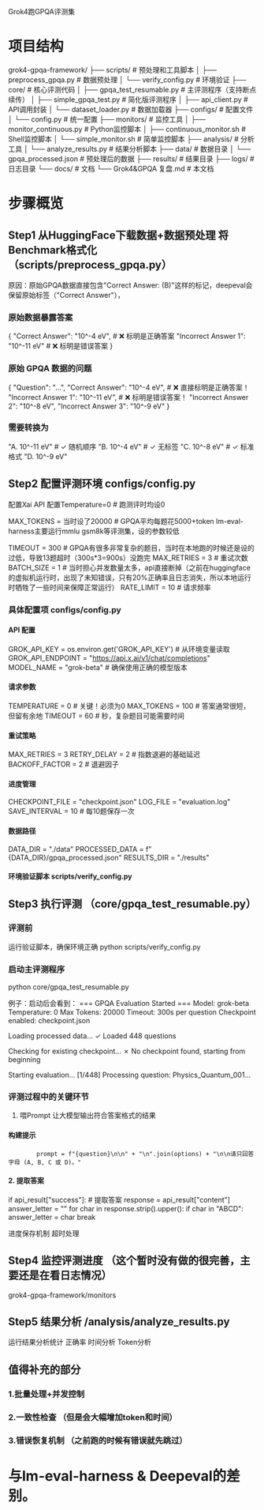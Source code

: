 Grok4跑GPQA评测集

# 项目结构

grok4-gpqa-framework/
├── scripts/                    # 预处理和工具脚本
│   ├── preprocess_gpqa.py     # 数据预处理
│   └── verify_config.py       # 环境验证
├── core/                      # 核心评测代码
│   ├── gpqa_test_resumable.py # 主评测程序（支持断点续传）
│   ├── simple_gpqa_test.py    # 简化版评测程序
│   ├── api_client.py          # API调用封装
│   └── dataset_loader.py      # 数据加载器
├── configs/                   # 配置文件
│   └── config.py             # 统一配置
├── monitors/                  # 监控工具
│   ├── monitor_continuous.py  # Python监控脚本
│   ├── continuous_monitor.sh  # Shell监控脚本
│   └── simple_monitor.sh      # 简单监控脚本
├── analysis/                  # 分析工具
│   └── analyze_results.py    # 结果分析脚本
├── data/                     # 数据目录
│   └── gpqa_processed.json   # 预处理后的数据
├── results/                  # 结果目录
├── logs/                     # 日志目录
└── docs/                     # 文档
    └── Grok4&GPQA 复盘.md   # 本文档



# 步骤概览

## Step1 从HuggingFace下载数据+数据预处理 将Benchmark格式化 （scripts/preprocess_gpqa.py）

原因：原始GPQA数据直接包含"Correct Answer: (B)"这样的标记，deepeval会保留原始标签（"Correct Answer"），

  ### 原始数据暴露答案
  {
      "Correct Answer": "10^-4 eV",      # ❌ 标明是正确答案
      "Incorrect Answer 1": "10^-11 eV"  # ❌ 标明是错误答案
  }


  ### 原始 GPQA 数据的问题

  {
      "Question": "...",
      "Correct Answer": "10^-4 eV",      # ❌ 直接标明是正确答案！
      "Incorrect Answer 1": "10^-11 eV",  # ❌ 标明是错误答案！
      "Incorrect Answer 2": "10^-8 eV",
      "Incorrect Answer 3": "10^-9 eV"
  }


  ### 需要转换为
  "A. 10^-11 eV"  # ✓ 随机顺序
  "B. 10^-4 eV"   # ✓ 无标签
  "C. 10^-8 eV"   # ✓ 标准格式
  "D. 10^-9 eV"


## Step2 配置评测环境 configs/config.py

配置Xai API 
配置Temperature=0  # 跑测评时均设0

MAX_TOKENS = 当时设了20000  # GPQA平均每题花5000+token lm-eval-harness主要运行mmlu gsm8k等评测集，设的参数较低

TIMEOUT = 300  # GPQA有很多非常复杂的题目，当时在本地跑的时候还是设的过低，导致13题超时（300s*3=900s）没跑完
MAX_RETRIES = 3  # 重试次数
BATCH_SIZE = 1  # 当时担心并发数量太多，api直接断掉（之前在huggingface的虚拟机运行时，出现了未知错误，只有20%正确率且日志消失，所以本地运行时牺牲了一些时间来保障正常运行）
RATE_LIMIT = 10  # 请求频率

 
  ### 具体配置项 configs/config.py

  #### API 配置
  GROK_API_KEY = os.environ.get('GROK_API_KEY')  # 从环境变量读取
  GROK_API_ENDPOINT = "https://api.x.ai/v1/chat/completions"
  MODEL_NAME = "grok-beta"  # 确保使用正确的模型版本

  #### 请求参数
  TEMPERATURE = 0  # 关键！必须为0
  MAX_TOKENS = 100  # 答案通常很短，但留有余地
  TIMEOUT = 60  # 秒，复杂题目可能需要时间

  #### 重试策略
  MAX_RETRIES = 3
  RETRY_DELAY = 2  # 指数退避的基础延迟
  BACKOFF_FACTOR = 2  # 退避因子

  #### 进度管理
  CHECKPOINT_FILE = "checkpoint.json"
  LOG_FILE = "evaluation.log"
  SAVE_INTERVAL = 10  # 每10题保存一次

  #### 数据路径
  DATA_DIR = "./data"
  PROCESSED_DATA = f"{DATA_DIR}/gpqa_processed.json"
  RESULTS_DIR = "./results"




  #### 环境验证脚本 scripts/verify_config.py


## Step3 执行评测 （core/gpqa_test_resumable.py）

### 评测前
运行验证脚本，确保环境正确
  python scripts/verify_config.py

### 启动主评测程序
python core/gpqa_test_resumable.py

例子：启动后会看到：
  === GPQA Evaluation Started ===
  Model: grok-beta
  Temperature: 0
  Max Tokens: 20000
  Timeout: 300s per question
  Checkpoint enabled: checkpoint.json

  Loading processed data...
  ✓ Loaded 448 questions

  Checking for existing checkpoint...
  ✗ No checkpoint found, starting from beginning

  Starting evaluation...
  [1/448] Processing question: Physics_Quantum_001... 

### 评测过程中的关键环节

1. 喂Prompt 让大模型输出符合答案格式的结果
  #### 构建提示
            prompt = f"{question}\n\n" + "\n".join(options) + "\n\n请只回答字母 (A, B, C 或 D)。"

   #### 2. 提取答案
   if api_result["success"]:
                # 提取答案
                response = api_result["content"]
                answer_letter = ""
                for char in response.strip().upper():
                    if char in "ABCD":
                        answer_letter = char
                        break


进度保存机制
超时处理



## Step4 监控评测进度 （这个暂时没有做的很完善，主要还是在看日志情况）
grok4-gpqa-framework/monitors

## Step5 结果分析 /analysis/analyze_results.py
运行结果分析统计
正确率 时间分析 Token分析




 
##  值得补充的部分
 
### 1.批量处理+并发控制

### 2.一致性检查 （但是会大幅增加token和时间）

### 3.错误恢复机制 （之前跑的时候有错误就先跳过）




# 与lm-eval-harness & Deepeval的差别。